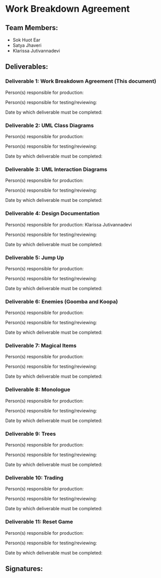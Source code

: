 # Work Breakdown Agreement

## Team Members:

- Sok Huot Ear
- Satya Jhaveri
- Klarissa Jutivannadevi

## Deliverables:

### Deliverable 1: Work Breakdown Agreement (This document)

Person(s) responsible for production:

Person(s) responsible for testing/reviewing:

Date by which deliverable must be completed:

### Deliverable 2: UML Class Diagrams

Person(s) responsible for production:

Person(s) responsible for testing/reviewing:

Date by which deliverable must be completed:

### Deliverable 3: UML Interaction Diagrams

Person(s) responsible for production:

Person(s) responsible for testing/reviewing:

Date by which deliverable must be completed:

### Deliverable 4: Design Documentation

Person(s) responsible for production: Klarissa Jutivannadevi

Person(s) responsible for testing/reviewing:

Date by which deliverable must be completed:

### Deliverable 5: Jump Up

Person(s) responsible for production:

Person(s) responsible for testing/reviewing:

Date by which deliverable must be completed:

### Deliverable 6: Enemies (Goomba and Koopa)

Person(s) responsible for production:

Person(s) responsible for testing/reviewing:

Date by which deliverable must be completed:

### Deliverable 7: Magical Items

Person(s) responsible for production:

Person(s) responsible for testing/reviewing:

Date by which deliverable must be completed:

### Deliverable 8: Monologue

Person(s) responsible for production:

Person(s) responsible for testing/reviewing:

Date by which deliverable must be completed:

### Deliverable 9: Trees

Person(s) responsible for production:

Person(s) responsible for testing/reviewing:

Date by which deliverable must be completed:

### Deliverable 10: Trading

Person(s) responsible for production:

Person(s) responsible for testing/reviewing:

Date by which deliverable must be completed:

### Deliverable 11: Reset Game

Person(s) responsible for production:

Person(s) responsible for testing/reviewing:

Date by which deliverable must be completed:

## Signatures:
